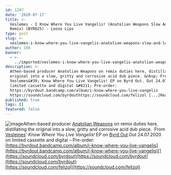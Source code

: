 ```yaml
---
id: 1207
date: '2020-07-17'
title: >-
  Veslemes - I Know Where You Live Vangelis! (Anatolian Weapons Slow And Low
  Remix) (BYR025) - Loose Lips
type: post
slug: >-
  veslemes-i-know-where-you-live-vangelis-anatolian-weapons-slow-and-low-remix-byr025
author: 100
banner:
  - >-
    ../imported/veslemes-i-know-where-you-live-vangelis-anatolian-weapons-slow-and-low-remix-byr025/image1207.jpeg
description: >-
  Athen-based producer Anatolian Weapons on remix duties here, distillating the
  original into a slow, gritty and corrosive acid dub piece. &nbsp; From
  Veslemes&#39; Know Where You Live Vangelis! EP on Byrd Out. Out 24.07.2020 on
  limited cassette and digital &#8211; Pre-order:
  https://byrdout.bandcamp.com/album/i-know-where-you-live-vangelis
  https://soundcloud.com/byrdouthttps://soundcloud.com/felizol [...]Read More...
published: true
tags: []
featured: false
---
```

![image](../../imported/veslemes-i-know-where-you-live-vangelis-anatolian-weapons-slow-and-low-remix-byr025/image1207.jpeg)Athen-based producer [Anatolian Weapons](https://anatolianweapons.bandcamp.com/) on remix duties here, distillating the original into a slow, gritty and corrosive acid dub piece.  From [Veslemes](https://felizol.bandcamp.com/)' _Know Where You Live Vangelis!_ EP on [Byrd Out](https://byrdout.com/).Out 24.07.2020 on limited cassette and digital – Pre-order: [](https://byrdout.bandcamp.com/album/i-know-where-you-live-vangelis)[https://byrdout.bandcamp.com/album/i-know-where-you-live-vangelis](https://byrdout.bandcamp.com/album/i-know-where-you-live-vangelis)[](https://soundcloud.com/byrdout)[https://soundcloud.com/byrdout](https://soundcloud.com/byrdout)  
[](https://soundcloud.com/felizol)[https://soundcloud.com/felizol](https://soundcloud.com/felizol)